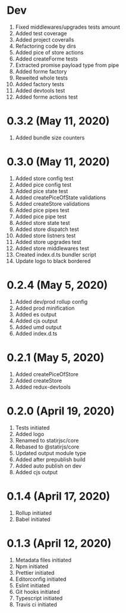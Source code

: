 # Dev

1. Fixed middlewares/upgrades tests amount
2. Added test coverage
3. Added project coveralls
4. Refactoring code by dirs
5. Added pice of store actions
6. Added createForme tests
7. Extracted promise payload type from pipe
8. Added forme factory
9. Reweited whole tests
10. Added factory tests
11. Added devtools test
12. Added forme actions test

# 0.3.2 (May 11, 2020)

1. Added bundle size counters

# 0.3.0 (May 11, 2020)

1. Added store config test
2. Added pice config test
3. Added pice state test
4. Added createPiceOfState validations
5. Added createStore validations
6. Added pice pipes test
7. Added pice pipe test
8. Added store state test
9. Added store dispatch test
10. Added store listners test
11. Added store upgrades test
12. Added store middlewares test
13. Created index.d.ts bundler script
14. Update logo to black bordered

# 0.2.4 (May 5, 2020)

1. Added dev/prod rollup config
2. Added prod minification
3. Added es output
4. Added cjs output
5. Added umd output
6. Added index.d.ts

# 0.2.1 (May 5, 2020)

1. Added createPiceOfStore
2. Added createStore
3. Added redux-devtools

# 0.2.0 (April 19, 2020)

1. Tests initiated
2. Added logo
3. Renamed to statirjsc/core
4. Rebased to @statirjs/core
5. Updated output module type
6. Added after prepublish build
7. Added auto publish on dev
8. Added cjs output

# 0.1.4 (April 17, 2020)

1. Rollup initiated
2. Babel initiated

# 0.1.3 (April 12, 2020)

1. Metadata files initiated
2. Npm initiated
3. Prettier initiated
4. Editorconfig initiated
5. Eslint initiated
6. Git hooks initiated
7. Typescript initiated
8. Travis ci initiated
